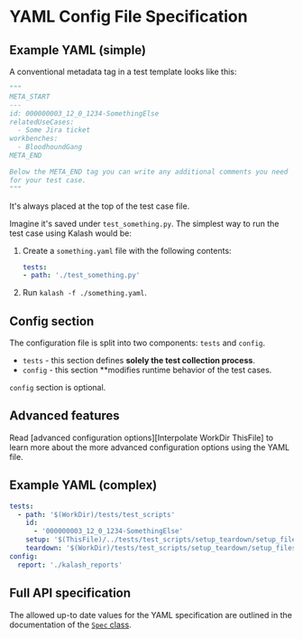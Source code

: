 # YAML Config File Specification

[YAML Spec]: #yaml-config-file-specification
[Kalash Spec From Code]: #kalash.config.Spec

## Example YAML (simple)

A conventional metadata tag in a test template looks like this:

```python
"""
META_START
---
id: 000000003_12_0_1234-SomethingElse 
relatedUseCases:
  - Some Jira ticket
workbenches:
  - BloodhoundGang
META_END

Below the META_END tag you can write any additional comments you need
for your test case.
"""
```

It's always placed at the top of the test case file.

Imagine it's saved under `test_something.py`. The simplest way to run the test case using Kalash would be:

1. Create a `something.yaml` file with the following contents:

    ```yaml
    tests:
    - path: './test_something.py'
    ```

2. Run `kalash -f ./something.yaml`.

## Config section

The configuration file is split into two components: `tests` and `config`.

* `tests` - this section defines **solely the test collection process**.
* `config` - this section **modifies runtime behavior of the test cases.

`config` section is optional.

## Advanced features

Read [advanced configuration options][Interpolate WorkDir ThisFile] to learn more about the more advanced configuration options using the YAML file.

## Example YAML (complex)

```yaml
tests:
  - path: '$(WorkDir)/tests/test_scripts'
    id:
      - '000000003_12_0_1234-SomethingElse'
    setup: '$(ThisFile)/../tests/test_scripts/setup_teardown/setup_files/setup.py'
    teardown: '$(WorkDir)/tests/test_scripts/setup_teardown/setup_files/teardown.py'
config:
  report: './kalash_reports'
```

## Full API specification

The allowed up-to date values for the YAML specification are outlined in the documentation of the [`Spec` class][Kalash Spec From Code].
